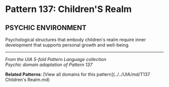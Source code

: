# Pattern 137: Children'S Realm

## PSYCHIC ENVIRONMENT

Psychological structures that embody children's realm require inner development that supports personal growth and well-being.

---

*From the UIA 5-fold Pattern Language collection*  
*Psychic domain adaptation of Pattern 137*

**Related Patterns**: [View all domains for this pattern](../../UIA/md/T137 Children's Realm.md)
